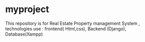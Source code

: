 # myproject
This repository is for Real Estate Property management System , technologies use : frontend( Html,css), Backend (Django), Database(Xampp)
